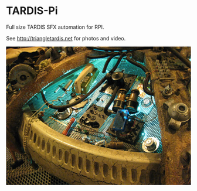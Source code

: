 # TARDIS-Pi
Full size TARDIS SFX automation for RPI.

See http://triangletardis.net for photos and video.

![Console](image/tardis_console.jpg)
